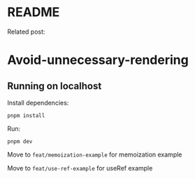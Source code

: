 # README

Related post:

# Avoid-unnecessary-rendering

## Running on localhost

Install dependencies:

`pnpm install`

Run:

`pnpm dev`

Move to `feat/memoization-example` for memoization example

Move to `feat/use-ref-example` for useRef example
